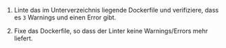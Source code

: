 1. Linte das im Unterverzeichnis liegende Dockerfile und verifiziere, dass es
`3` Warnings und einen Error gibt.

2. Fixe das Dockerfile, so dass der Linter keine Warnings/Errors mehr liefert.
